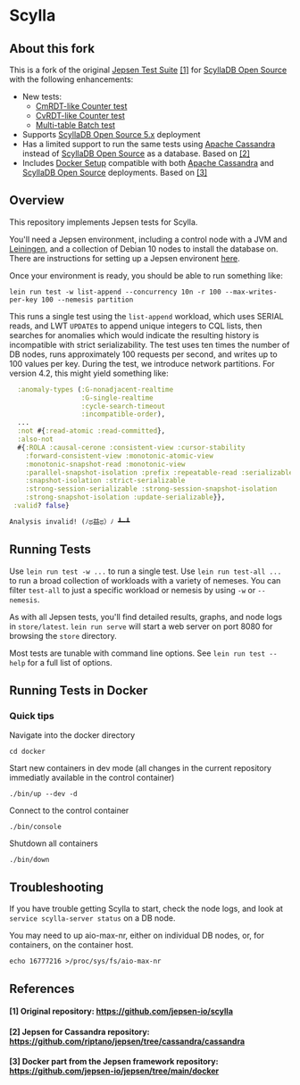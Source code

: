 # Scylla

## About this fork

This is a fork of the original [Jepsen Test Suite](https://github.com/jepsen-io/scylla) [[1]](#1-original-repository-httpsgithubcomjepsen-ioscylla) for [ScyllaDB Open Source](https://www.scylladb.com/open-source-nosql-database/) with the following enhancements:
- New tests:
  - [CmRDT-like Counter test](src/scylla/crdt/g_counter_operation.clj)
  - [CvRDT-like Counter test](src/scylla/crdt/g_counter_state.clj)
  - [Multi-table Batch test](src/scylla/batch_crosstable.clj)
- Supports [ScyllaDB Open Source 5.x](https://www.scylladb.com/open-source-nosql-database/5-x/) deployment
- Has a limited support to run the same tests using [Apache Cassandra](https://cassandra.apache.org/) instead of [ScyllaDB Open Source](https://www.scylladb.com/open-source-nosql-database/) as a database. Based on [[2]](#2-jepsen-for-cassandra-repository-httpsgithubcomriptanojepsentreecassandracassandra)
- Includes [Docker Setup](docker/) compatible with both [Apache Cassandra](https://cassandra.apache.org/) and [ScyllaDB Open Source](https://www.scylladb.com/open-source-nosql-database/) deployments. Based on [[3]](#3-docker-part-from-the-jepsen-framework-repository-httpsgithubcomjepsen-iojepsentreemaindocker)

## Overview

This repository implements Jepsen tests for Scylla.

You'll need a Jepsen environment, including a control node with a JVM and
[Leiningen](https://leiningen.org/), and a collection of Debian 10 nodes to
install the database on. There are instructions for setting up a Jepsen
environent [here](https://github.com/jepsen-io/jepsen#setting-up-a-jepsen-environment).

Once your environment is ready, you should be able to run something like:

```
lein run test -w list-append --concurrency 10n -r 100 --max-writes-per-key 100 --nemesis partition
```

This runs a single test using the `list-append` workload, which uses SERIAL reads, and LWT `UPDATE`s to append unique integers to CQL lists, then searches for anomalies which would indicate the resulting history is incompatible with strict serializability. The test uses ten times the number of DB nodes, runs approximately 100 requests per second, and writes up to 100 values per key. During the test, we introduce network partitions. For version 4.2, this might yield something like:

```clj
  :anomaly-types (:G-nonadjacent-realtime
                  :G-single-realtime
                  :cycle-search-timeout
                  :incompatible-order),
  ...
  :not #{:read-atomic :read-committed},
  :also-not
  #{:ROLA :causal-cerone :consistent-view :cursor-stability
    :forward-consistent-view :monotonic-atomic-view
    :monotonic-snapshot-read :monotonic-view
    :parallel-snapshot-isolation :prefix :repeatable-read :serializable
    :snapshot-isolation :strict-serializable
    :strong-session-serializable :strong-session-snapshot-isolation
    :strong-snapshot-isolation :update-serializable}},
 :valid? false}

Analysis invalid! (ﾉಥ益ಥ）ﾉ ┻━┻
```

## Running Tests

Use `lein run test -w ...` to run a single test. Use `lein run test-all ...` to
run a broad collection of workloads with a variety of nemeses. You can filter
`test-all` to just a specific workload or nemesis by using `-w` or `--nemesis`.

As with all Jepsen tests, you'll find detailed results, graphs, and node logs
in `store/latest`. `lein run serve` will start a web server on port 8080 for
browsing the `store` directory.

Most tests are tunable with command line options. See `lein run test --help`
for a full list of options.

## Running Tests in Docker

### Quick tips
Navigate into the docker directory
```
cd docker
```
Start new containers in dev mode (all changes in the current repository immediatly available in the control container)
```
./bin/up --dev -d
```
Connect to the control container
```
./bin/console
```
Shutdown all containers
```
./bin/down
```

## Troubleshooting

If you have trouble getting Scylla to start, check the node logs, and look at
`service scylla-server status` on a DB node.

You may need to up aio-max-nr, either on individual DB nodes, or, for
containers, on the container host.

```
echo 16777216 >/proc/sys/fs/aio-max-nr
```

## References

#### [1] Original repository: https://github.com/jepsen-io/scylla
#### [2] Jepsen for Cassandra repository: https://github.com/riptano/jepsen/tree/cassandra/cassandra
#### [3] Docker part from the Jepsen framework repository: https://github.com/jepsen-io/jepsen/tree/main/docker